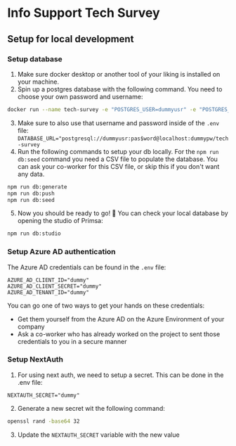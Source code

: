 # Info Support Tech Survey

## Setup for local development

### Setup database

1. Make sure docker desktop or another tool of your liking is installed on your machine.
2. Spin up a postgres database with the following command. You need to choose your own password and username:
```bash
docker run --name tech-survey -e "POSTGRES_USER=dummyusr" -e "POSTGRES_PASSWORD=dummypw" -e "POSTGRES_DB=tech-survey" -d -p 5432:5432 docker.io/postgres
```
3. Make sure to also use that username and password inside of the `.env` file:
`DATABASE_URL="postgresql://dummyusr:pas$word@localhost:dummypw/tech-survey`
4. Run the following commands to setup your db locally. For the `npm run db:seed` command you need a CSV file to populate the database. You can ask your co-worker for this CSV file, or skip this if you don't want any data.
```bash
npm run db:generate
npm run db:push
npm run db:seed
```
5. Now you should be ready to go! 🎉 You can check your local database by opening the studio of Primsa:
```bash
npm run db:studio
```

### Setup Azure AD authentication

The Azure AD credentials can be found in the `.env` file:
```
AZURE_AD_CLIENT_ID="dummy"
AZURE_AD_CLIENT_SECRET="dummy"
AZURE_AD_TENANT_ID="dummy"
```

You can go one of two ways to get your hands on these credentials:
- Get them yourself from the Azure AD on the Azure Environment of your company
- Ask a co-worker who has already worked on the project to sent those credentials to you in a secure manner

### Setup NextAuth

1. For using next auth, we need to setup a secret. This can be done in the .env file:
```
NEXTAUTH_SECRET="dummy"
```
2. Generate a new secret wit the following command:
```bash
openssl rand -base64 32
```
3. Update the `NEXTAUTH_SECRET` variable with the new value
